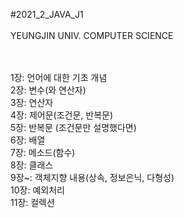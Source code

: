 #2021_2_JAVA_J1<br/>
<br/>
YEUNGJIN UNIV. COMPUTER SCIENCE<br/>

<br/>
<br/>
1장: 언어에 대한 기초 개념<br/>
2장: 변수(와 연산자)<br/>
3장: 연산자<br/>
4장: 제어문(조건문, 반복문)<br/>
5장: 반복문 (조건문만 설명했다면)<br/>
6장: 배열<br/>
7장: 메소드(함수)<br/>
8장: 클래스<br/>
9장~: 객체지향 내용(상속, 정보은닉, 다형성)<br/>
10장: 예외처리<br/>
11장: 컬렉션<br/>
